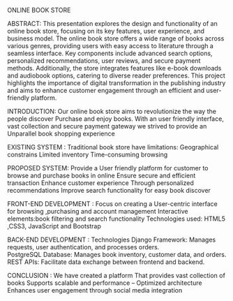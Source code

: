 ONLINE BOOK STORE 

ABSTRACT:
This presentation explores the design and functionality of an online book store, focusing on its key features, user experience, and business model. The online book store offers a wide range of books across various genres, providing users with easy access to literature through a seamless interface. Key components include advanced search options, personalized recommendations, user reviews, and secure payment methods. Additionally, the store integrates features like e-book downloads and audiobook options, catering to diverse reader preferences. This project highlights the importance of digital transformation in the publishing industry and aims to enhance customer engagement through an efficient and user-friendly platform.

INTRODUCTION:
Our online book store aims to revolutionize the way the people discover
Purchase and enjoy books.
With an user friendly interface, vast collection and secure payment gateway we strived to provide an Unparallel book shopping experience 

EXISTING SYSTEM :
Traditional  book store have limitations:
Geographical constrains
Limited inventory 
Time-consuming browsing

PROPOSED SYSTEM:
Provide a User friendly platform for customer to browse and purchase books in online
Ensure secure and efficient transaction 
Enhance customer experience Through personalized recommendations 
Improve search functionality for easy book discover

FRONT-END DEVELOPMENT :
Focus on creating a User-centric interface for browsing ,purchasing and account management 
Interactive elements:book filtering and search functionality 
Technologies used: HTML5 ,CSS3, JavaScript and Bootstrap 

BACK-END DEVELOPMENT :
Technologies
Django Framework:  Manages requests, user authentication, and processes orders.  
PostgreSQL Database: Manages book inventory, customer data, and orders.  
REST APIs: Facilitate data exchange between frontend and backend.

CONCLUSION :
We have created a platform 
That provides vast collection of books 
Supports scalable and performance – Optimized architecture 
Enhances user engagement through social media integration
